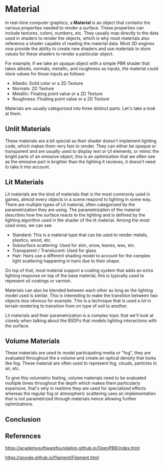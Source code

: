 # Material

In real-time computer graphics, a **Material** is an object that contains the various properties needed to render a surface. These properties can include textures, colors, numbers, etc. They usually map directly to the data used in shaders to render the objects, which is why most materials also reference a shader capable of reading the material data. Most 3D engines now provide the ability to create new shaders and use materials to store values for these shaders to render a particular object.

For example, if we take an opaque object with a simple PBR shader that takes albedo, normals, metallic, and roughness as inputs, the material could store values for those inputs as follows:
- Albedo: Solid color or a 2D Texture
- Normals: 2D Texture
- Metallic: Floating point value or a 2D Texture
- Roughness: Floating point value or a 2D Texture

Materials are usually categorized into three distinct parts. Let's take a look at them.

## Unlit Materials

These materials are a bit special as their shader doesn't implement lighting code, which makes them very fast to render. They can either be opaque or transparent and are usually used to display text or UI elements, or mimic the bright parts of an emissive object, this is an optimization that we often see as the emissive part is brighter than the lighting it recieves, it doesn't need to take it into account.

## Lit Materials

Lit materials are the kind of materials that is the most commonly used in games, almost every objects in a scene respond to lighting in some way. There are multiple types of Lit material, often categorized by the parametrization they are using. The parametrization of the material describes how the surface reacts to the lighting and is defined by the lighting algorithm used in the shader of the lit material. Among the most used ones, we can see

- Standard: This is a material type that can be used to render metals, plastics, wood, etc.
- Subsurface scattering: Used for skin, snow, leaves, wax, etc.
- Transparent / Translucent: Used for glass
- Hair: Hairs use a different shading model to account for the complex light scattering happening in hairs due to their shape.

On top of that, most material support a coating system that adds an extra lighting response on top of the base material, this is typically used to represent oil coatings or varnish.

Materials can also be blended between each other as long as the lighting model used is similar. This is interesting to make the transition between two objects less obvious for example. This is a technique that is used a lot in terrain rendering to transition from on type of soil to another.

Lit materials and their parametrization is a complex topic that we'll look at closely when talking about the BSDFs that models lighting interactions with the surface.

## Volume Materials

These materials are used to model participating media or "fog", they are evaluated throughout the a volume and create an optical density that looks like fog. These material are often used to represent fog, clouds, particles in air, etc.

To give this volumetric feeling, volume materials need to be evaluated multiple times throughout the depth which makes them particularly expensive, that's why in realtime they are used for specialized effects whereas the regular fog or atmospheric scattering uses an implementation that is not parametrized through materials hence allowing further optimizations.

## Conclusion

## References

https://academysoftwarefoundation.github.io/OpenPBR/index.html

https://google.github.io/filament/Filament.html
